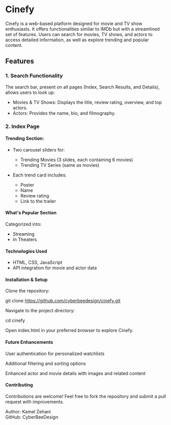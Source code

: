 # Cinefy

Cinefy is a web-based platform designed for movie and TV show enthusiasts. It offers functionalities similar to IMDb but with a streamlined set of features. Users can search for movies, TV shows, and actors to access detailed information, as well as explore trending and popular content.

## Features

### 1. Search Functionality

The search bar, present on all pages (Index, Search Results, and Details), allows users to look up:
  - Movies & TV Shows: Displays the title, review rating, overview, and top actors.
  - Actors: Provides the name, bio, and filmography.

### 2. Index Page

#### Trending Section:

  - Two carousel sliders for:
    - Trending Movies (3 slides, each containing 6 movies)
    - Trending TV Series (same as movies)
    
  - Each trend card includes:
    - Poster
    - Name
    - Review rating
    - Link to the trailer

#### What's Popular Section

Categorized into:
  - Streaming
  - In Theaters

#### Technologies Used

  - HTML, CSS, JavaScript
  - API integration for movie and actor data

#### Installation & Setup

Clone the repository:

git clone https://github.com/cyberbeedesign/cinefy.git

Navigate to the project directory:

cd cinefy

Open index.html in your preferred browser to explore Cinefy.

#### Future Enhancements

User authentication for personalized watchlists

Additional filtering and sorting options

Enhanced actor and movie details with images and related content

#### Contributing

Contributions are welcome! Feel free to fork the repository and submit a pull request with improvements.

Author: Kamel Zehani<br>
GitHub: CyberBeeDesign

